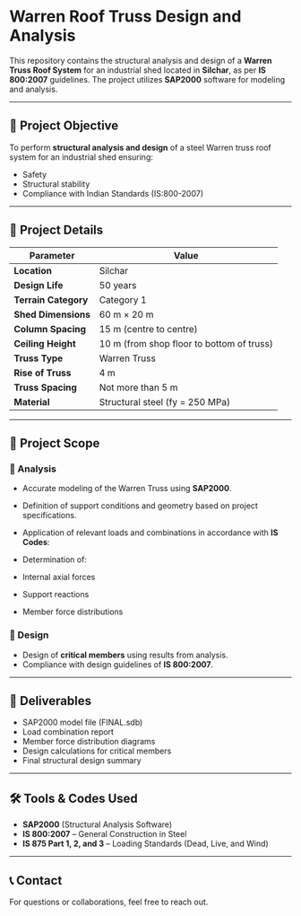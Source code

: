# Warren Roof Truss Design and Analysis

This repository contains the structural analysis and design of a **Warren Truss Roof System** for an industrial shed located in **Silchar**, as per **IS 800:2007** guidelines. The project utilizes **SAP2000** software for modeling and analysis.

---

## 📌 Project Objective

To perform **structural analysis and design** of a steel Warren truss roof system for an industrial shed ensuring:
- Safety  
- Structural stability  
- Compliance with Indian Standards (IS:800-2007)

---

## 📍 Project Details

| Parameter               | Value                        |
|------------------------|------------------------------|
| **Location**           | Silchar                      |
| **Design Life**        | 50 years                     |
| **Terrain Category**   | Category 1                   |
| **Shed Dimensions**    | 60 m × 20 m                  |
| **Column Spacing**     | 15 m (centre to centre)      |
| **Ceiling Height**     | 10 m (from shop floor to bottom of truss) |
| **Truss Type**         | Warren Truss                 |
| **Rise of Truss**      | 4 m                          |
| **Truss Spacing**      | Not more than 5 m            |
| **Material**           | Structural steel (fy = 250 MPa) |

---

## 🧱 Project Scope

### 🔹 Analysis

- Accurate modeling of the Warren Truss using **SAP2000**.
- Definition of support conditions and geometry based on project specifications.
- Application of relevant loads and combinations in accordance with **IS Codes**:

- Determination of:
- Internal axial forces
- Support reactions
- Member force distributions

### 🔹 Design

- Design of **critical members** using results from analysis.
- Compliance with design guidelines of **IS 800:2007**.

---

## 📁 Deliverables

- SAP2000 model file (FINAL.sdb)
- Load combination report
- Member force distribution diagrams
- Design calculations for critical members
- Final structural design summary

---

## 🛠️ Tools & Codes Used

- **SAP2000** (Structural Analysis Software)
- **IS 800:2007** – General Construction in Steel
- **IS 875 Part 1, 2, and 3** – Loading Standards (Dead, Live, and Wind)

---

## 📞 Contact

For questions or collaborations, feel free to reach out.


